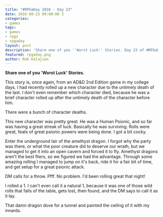 ```yaml
---
title: "#RPGaDay 2016 - Day 23"
date: 2016-08-23 00:00:00 Z
categories:
- games
tags:
- games
- rpgs
- rpgaday
layout: post
description: 'Share one of you ''Worst Luck'' Stories. Day 23 of #RPGaDay.'
featured: rpgaday.png
author: Rob Kalajian
---
```


**Share one of you 'Worst Luck' Stories.**

This story is, once again, from an AD&D 2nd Edition game in my college days. I had recently rolled up a new character due to the untimely death of the last. I don't even remember which character died, because he was a brief character rolled up after the untimely death of the character before him.

There were a bunch of character deaths.

This new character was pretty great. He was a Human Psionic, and so far was having a great streak of luck. Basically he was surviving. Rolls were great, feats of great psionic powers were being done. I got a bit cocky.

Enter the underground lair of the amethyst dragon. I forgot why the party was there, or what the poor creature did to deserve our wrath, but we managed to get it into an open cavern and forced it to fly. Amethyst dragons aren't the best fliers, so we figured we had the advantage. Through some amazing rolling I managed to jump on it's back, ride it for a fair bit of time, and get setup for a great psionic attack.

DM calls for a throw. Pfff. No problem. I'd been rolling great that night!

I rolled a 1. I can't even call it a natural 1, because it was one of those wild rolls that falls of the table, gets lost, then found, and the DM says to call it as it lay.

That damn dragon dove for a tunnel and painted the ceiling of it with my innards.
